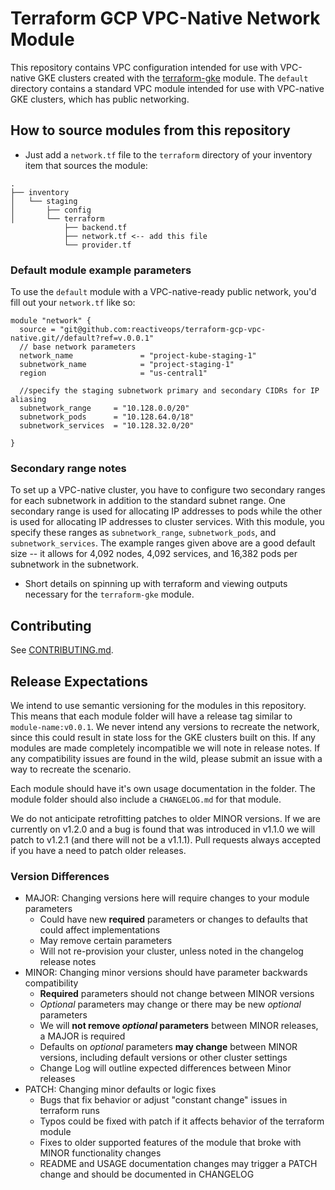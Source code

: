 # Terraform GCP VPC-Native Network Module
This repository contains VPC configuration intended for use with VPC-native GKE clusters created with the [terraform-gke](https://github.com/reactiveops/terraform-gke) module. The `default` directory contains a standard VPC module intended for use with VPC-native GKE clusters, which has public networking.


## How to source modules from this repository
* Just add a `network.tf` file to the `terraform` directory of your inventory item that sources the module:
```
.
├── inventory
│   └── staging
│       ├── config
│       └── terraform
            ├── backend.tf
            ├── network.tf <-- add this file
            └── provider.tf
```

### Default module example parameters
To use the `default` module with a VPC-native-ready public network, you'd fill out your `network.tf` like so: 

```
module "network" {
  source = "git@github.com:reactiveops/terraform-gcp-vpc-native.git//default?ref=v.0.0.1"
  // base network parameters
  network_name               = "project-kube-staging-1"
  subnetwork_name            = "project-staging-1"
  region                     = "us-central1"

  //specify the staging subnetwork primary and secondary CIDRs for IP aliasing
  subnetwork_range     = "10.128.0.0/20"
  subnetwork_pods      = "10.128.64.0/18"
  subnetwork_services  = "10.128.32.0/20"

}
```

### Secondary range notes
To set up a VPC-native cluster, you have to configure two secondary ranges for each subnetwork in addition to the standard subnet range. One secondary range is used for allocating IP addresses to pods while the other is used for allocating IP addresses to cluster services.  With this module, you specify these ranges as `subnetwork_range`, `subnetwork_pods`, and `subnetwork_services`. The example ranges given above are a good default size -- it allows for 4,092 nodes, 4,092 services, and 16,382 pods per subnetwork in the subnetwork. 


* Short details on spinning up with terraform and viewing outputs necessary for the `terraform-gke` module. 

## Contributing
See [CONTRIBUTING.md](./CONTRIBUTING.md).

## Release Expectations
We intend to use semantic versioning for the modules in this repository. This means that each module folder will have a release tag similar to `module-name:v0.0.1`. We never intend any versions to 
recreate the network, since this could result in state loss for the GKE clusters built on this. If any modules are made completely incompatible we will note in release notes. If any compatibility issues are found in the wild, please submit an issue with a way to recreate the scenario.

Each module should have it's own usage documentation in the folder. The module folder should also include a `CHANGELOG.md` for that module.

We do not anticipate retrofitting patches to older MINOR versions. If we are currently on v1.2.0 and a bug is found that was introduced in v1.1.0 we will patch to v1.2.1 (and there will not be a v1.1.1). Pull requests always accepted if you have a need to patch older releases.

### Version Differences
* MAJOR: Changing versions here will require changes to your module parameters
  * Could have new **required** parameters or changes to defaults that could affect implementations
  * May remove certain parameters
  * Will not re-provision your cluster, unless noted in the changelog release notes
* MINOR: Changing minor versions should have parameter backwards compatibility
  * **Required** parameters should not change between MINOR versions
  * _Optional_ parameters may change or there may be new _optional_ parameters
  * We will **not remove _optional_ parameters** between MINOR releases, a MAJOR is required
  * Defaults on _optional_ parameters **may change** between MINOR versions, including default versions or other cluster settings
  * Change Log will outline expected differences between Minor releases
* PATCH: Changing minor defaults or logic fixes
  * Bugs that fix behavior or adjust "constant change" issues in terraform runs
  * Typos could be fixed with patch if it affects behavior of the terraform module
  * Fixes to older supported features of the module that broke with MINOR functionality changes
  * README and USAGE documentation changes may trigger a PATCH change and should be documented in CHANGELOG